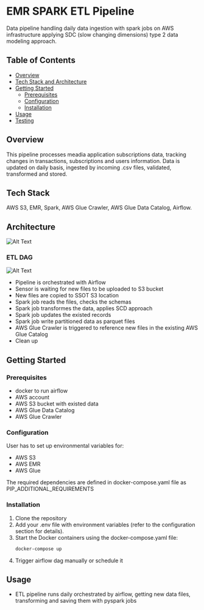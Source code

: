 # EMR SPARK ETL Pipeline
Data pipeline handling daily data ingestion with spark jobs on AWS infrastructure applying SDC (slow changing dimensions) type 2 data modeling approach.


## Table of Contents
- [Overview](#overview)
- [Tech Stack and Architecture](#tech-stack-and-architecture)
- [Getting Started](#getting-started)
  - [Prerequisites](#prerequisites)
  - [Configuration](#configuration)
  - [Installation](#installation)
- [Usage](#usage)
- [Testing](#testing)


## Overview
This pipeline processes meadia application subscriptions data, tracking changes in transactions, subscriptions and users information.
Data is updated on daily basis, ingested by incoming .csv files, validated, transformed and stored.


## Tech Stack 
AWS S3, EMR, Spark, AWS Glue Crawler, AWS Glue Data Catalog, Airflow.

## Architecture
![Alt Text](https://github.com/user-attachments/assets/1259933c-a65a-4363-b6b1-00ded81380ee)

### ETL DAG
![Alt Text](https://github.com/user-attachments/assets/e7571268-6d32-407e-9130-637a8d3141ac)

+ Pipeline is orchestrated with Airflow 
+ Sensor is waiting for new files to be uploaded to S3 bucket 
+ New files are copied to SSOT S3 location
+ Spark job reads the files, checks the schemas
+ Spark job transformes the data, applies SCD approach
+ Spark job updates the existed records
+ Spark job write partitioned data as parquet files
+ AWS Glue Crawler is triggered to reference new files in the existing AWS Glue Catalog
+ Clean up 

## Getting Started
### Prerequisites
- docker to run airflow
- AWS account
- AWS S3 bucket with existed data
- AWS Glue Data Catalog
- AWS Glue Crawler
  
### Configuration
User has to set up environmental variables for:
- AWS S3
- AWS EMR
- AWS Glue

The required  dependencies are defined in docker-compose.yaml file as PIP_ADDITIONAL_REQUIREMENTS

### Installation
1. Clone the repository  
2. Add your .env file with environment variables (refer to the configuration section for details).
3. Start the Docker containers using the docker-compose.yaml file:
   ```bash
   docker-compose up
4. Trigger airflow dag manually or schedule it

## Usage
+ ETL pipeline runs daily orchestrated by airflow, getting new data files, transforming and saving them with pyspark jobs




   
